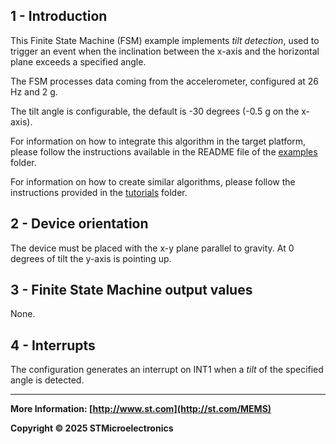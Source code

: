 ## 1 - Introduction

This Finite State Machine (FSM) example implements *tilt detection*, used to trigger an event when the inclination between the x-axis and the horizontal plane exceeds a specified angle.

The FSM processes data coming from the accelerometer, configured at 26 Hz and 2 g.

The tilt angle is configurable, the default is -30 degrees (-0.5 g on the x-axis).

For information on how to integrate this algorithm in the target platform, please follow the instructions available in the README file of the [examples](../../../examples) folder.

For information on how to create similar algorithms, please follow the instructions provided in the [tutorials](../../../tutorials) folder.

## 2 - Device orientation

The device must be placed with the x-y plane parallel to gravity. At 0 degrees of tilt the y-axis is pointing up.

## 3 - Finite State Machine output values

None.

## 4 - Interrupts

The configuration generates an interrupt on INT1 when a *tilt* of the specified angle is detected.

------

**More Information: [http://www.st.com](http://st.com/MEMS)**

**Copyright © 2025 STMicroelectronics**
